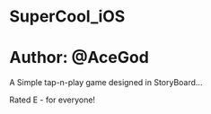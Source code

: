 # SuperCool_iOS
# Author: @AceGod
A Simple tap-n-play game designed in StoryBoard...

Rated E - for everyone!
